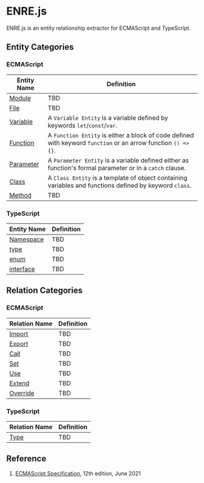 # ENRE.js

ENRE.js is an entity relationship extractor for ECMAScript and
TypeScript.

## Entity Categories

### ECMAScript

| Entity Name                      | Definition                                                                                                     |
|----------------------------------|----------------------------------------------------------------------------------------------------------------|
| [Module](entity/module.md)       | TBD                                                                                                            |
| [File](entity/file.md)           | TBD                                                                                                            |
| [Variable](entity/variable.md)   | A `Variable Entity` is a variable defined by keywords `let`/`const`/`var`.                                     |
| [Function](entity/function.md)   | A `Function Entity` is either a block of code defined with keyword `function` or an arrow function `() => {}`. |
| [Parameter](entity/parameter.md) | A `Parameter Entity` is a variable defined either as function's formal parameter or in a `catch` clause.       |
| [Class](entity/class.md)         | A `Class Entity` is a template of object containing variables and functions defined by keyword `class`.        |
| [Method](entity/method.md)       | TBD                                                                                                            |

### TypeScript

| Entity Name                      | Definition |
|----------------------------------|------------|
| [Namespace](entity/namespace.md) | TBD        |
| [type](entity/type.md)           | TBD        |
| [enum](entity/enum.md)           | TBD        |
| [interface](entity/interface.md) | TBD        |

## Relation Categories

### ECMAScript

| Relation Name                    | Definition |
|----------------------------------|------------|
| [Import](relation/import.md)     | TBD        |
| [Export](relation/export.md)     | TBD        |
| [Call](relation/call.md)         | TBD        |
| [Set](relation/set.md)           | TBD        |
| [Use](relation/use.md)           | TBD        |
| [Extend](relation/extend.md)     | TBD        |
| [Override](relation/override.md) | TBD        |

### TypeScript

| Relation Name            | Definition |
|--------------------------|------------|
| [Type](relation/type.md) | TBD        |

## Reference

1. [ECMAScript Specification](https://tc39.es/ecma262), 12th
   edition, June 2021
